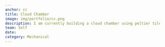 ```yaml
---
anchor: cc
title: Cloud Chamber
image: img/portfolio/cc.png
description: I am currently building a cloud chamber using peltier tiles. Current status- testing peltier tiles. With initial tests, a large peltier array (3x3) may not be possible due to large amounts of heat needed to be transferred from the cool surface. In the 3x3 case, the use of additional cooling systems such as a two-stage compressor may be needed.
team: Self
date: 
category: Mechanical
---
```

